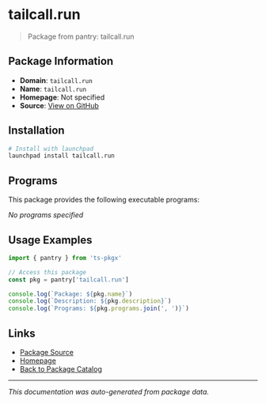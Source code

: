 # tailcall.run

> Package from pantry: tailcall.run

## Package Information

- **Domain**: `tailcall.run`
- **Name**: `tailcall.run`
- **Homepage**: Not specified
- **Source**: [View on GitHub](https://github.com/pkgxdev/pantry/tree/main/projects/tailcall.run/package.yml)

## Installation

```bash
# Install with launchpad
launchpad install tailcall.run
```

## Programs

This package provides the following executable programs:

*No programs specified*

## Usage Examples

```typescript
import { pantry } from 'ts-pkgx'

// Access this package
const pkg = pantry['tailcall.run']

console.log(`Package: ${pkg.name}`)
console.log(`Description: ${pkg.description}`)
console.log(`Programs: ${pkg.programs.join(', ')}`)
```

## Links

- [Package Source](https://github.com/pkgxdev/pantry/tree/main/projects/tailcall.run/package.yml)
- [Homepage](#)
- [Back to Package Catalog](../../package-catalog.md)

---

*This documentation was auto-generated from package data.*
